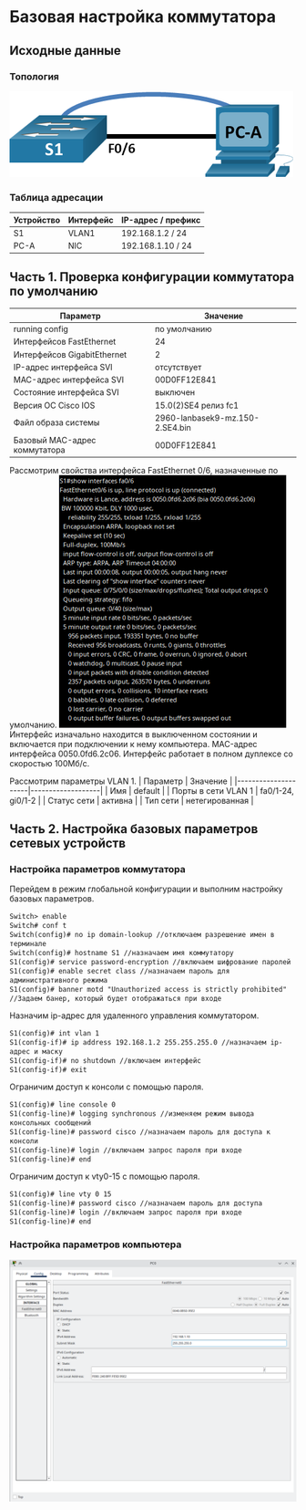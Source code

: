 # Базовая настройка коммутатора

## Исходные данные
### Топология

![Топология](./Pic_1.png "Топология")

### Таблица адресации

| Устройство | Интерфейс | IP-адрес / префикс |
|------------|-----------|--------------------|
| S1         | VLAN1     | 192.168.1.2 / 24   |
| PC-A       | NIC       | 192.168.1.10 / 24  |


## Часть 1. Проверка конфигурации коммутатора по умолчанию

| Параметр                      | Значение                        |
|-------------------------------|---------------------------------|
| running config                | по умолчанию                    |
| Интерфейсов FastEthernet      | 24                              |
| Интерфейсов GigabitEthernet   | 2                               |
| IP-адрес интерфейса SVI       | отсутствует                     |
| MAC-адрес интерфейса SVI      | 00D0FF12E841                    |
| Состояние интерфейса SVI      | выключен                        |
| Версия ОС Cisco IOS           | 15.0(2)SE4 релиз fc1            |
| Файл образа системы           | 2960-lanbasek9-mz.150-2.SE4.bin |
| Базовый MAC-адрес коммутатора | 00D0FF12E841                    |

Рассмотрим свойства интерфейса FastEthernet 0/6, назначенные по умолчанию.
![Свойства порта FastEthernet 0/6](./Pic_2.png)
Интерфейс изначально находится в выключенном состоянии и включается при подключении к нему компьютера.
MAC-адрес интерфейса 0050.0fd6.2c06.
Интерфейс работает в полном дуплексе со скоростью 100Мб/с.

Рассмотрим параметры VLAN 1.
| Параметр            | Значение          |
|---------------------|-------------------|
| Имя                 | default           |
| Порты в сети VLAN 1 | fa0/1-24, gi0/1-2 |
| Статус сети         | активна           |
| Тип сети            | нетегированная    |

## Часть 2. Настройка базовых параметров сетевых устройств
### Настройка параметров коммутатора
Перейдем в режим глобальной конфигурации и выполним настройку базовых параметров.
```
Switch> enable
Switch# conf t
Switch(config)# no ip domain-lookup //отключаем разрешение имен в терминале
Switch(config)# hostname S1 //назначаем имя коммутатору
S1(config)# service password-encryption //включаем шифрование паролей
S1(config)# enable secret class //назначаем пароль для административного режима
S1(config)# banner motd "Unauthorized access is strictly prohibited" //Задаем банер, который будет отображаться при входе
```
Назначим ip-адрес для удаленного управления коммутатором.
```
S1(config)# int vlan 1
S1(config-if)# ip address 192.168.1.2 255.255.255.0 //назначаем ip-адрес и маску
S1(config-if)# no shutdown //включаем интерфейс
S1(config-if)# exit
```
Ограничим доступ к консоли с помощью пароля.
```
S1(config)# line console 0
S1(config-line)# logging synchronous //изменяем режим вывода консольных сообщений
S1(config-line)# password cisco //назначаем пароль для доступа к консоли
S1(config-line)# login //включаем запрос пароля при входе
S1(config-line)# end
```
Ограничим доступ к vty0-15 с помощью пароля.
```
S1(config)# line vty 0 15
S1(config-line)# password cisco //назначаем пароль для доступа
S1(config-line)# login //включаем запрос пароля при входе
S1(config-line)# end
```
### Настройка параметров компьютера
![Настройка сетевых параметров компьютера](./Pic_3.png "Настройка сетевых параметров компьютера")